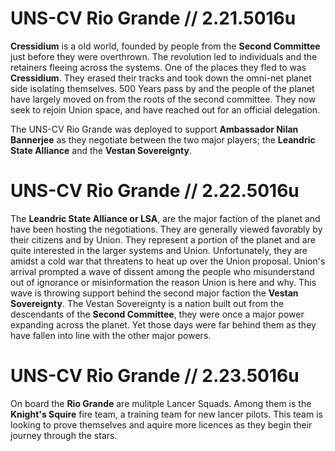# UNS-CV Rio Grande // 2.21.5016u
**Cressidium** is a old world, founded by people from the **Second Committee** just before they were overthrown. The revolution led to individuals and the retainers fleeing across the systems. One of the places they fled to was **Cressidium**. They erased their tracks and took down the omni-net planet side isolating themselves. 500 Years pass by and the people of the planet have largely moved on from the roots of the second committee. They now seek to rejoin Union space, and have reached out for an official delegation.

The UNS-CV Rio Grande was deployed to support **Ambassador Nilan Bannerjee** as they negotiate between the two major players; the **Leandric State Alliance** and the **Vestan Sovereignty**.  

# UNS-CV Rio Grande // 2.22.5016u
The **Leandric State Alliance or LSA**, are the major faction of the planet and have been hosting the negotiations. They are generally viewed favorably by their citizens and by Union. They represent a portion of the planet and are quite interested in the larger systems and Union. Unfortunately, they are amidst a cold war that threatens to heat up over the Union proposal. Union's arrival prompted a wave of dissent among the people who misunderstand out of ignorance or misinformation the reason Union is here and why. This wave is throwing support behind the second major faction the **Vestan Sovereignty**. The Vestan Sovereignty is a nation built out from the descendants of the **Second Committee**, they were once a major power expanding across the planet. Yet those days were far behind them as they have fallen into line with the other major powers.

# UNS-CV Rio Grande // 2.23.5016u
On board the **Rio Grande** are mulitple Lancer Squads. Among them is the **Knight's Squire** fire team, a training team for new lancer pilots. This team is looking to prove themselves and aquire more licences as they begin their journey through the stars.